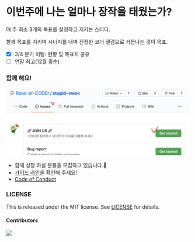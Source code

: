 # 이번주에 나는 얼마나 장작을 태웠는가?

매 주 최소 3개의 목표를 설정하고 지키는 스터디.

함께 목표를 지키며 시너지를 내며 진정한 코더 땔감으로 거듭나는 것이 목표.

- [x] 3/4 분기 미팅: 현황 및 목표치 공유
- [ ] 연말 회고(12월 중순)

### 함께 해요!

![Issue](assets/issue.png)

- 함께 성장 하실 분들을 모집하고 있습니다.👻 
- [가이드 라인](https://github.com/Road-of-CODEr/stupid-week/blob/master/.github/CONTRIBUTING.md)을 확인해 주세요!
- [Code of Conduct](https://github.com/Road-of-CODEr/stupid-week/blob/master/.github/CODE_OF_CONDUCT.md)

### LICENSE

This is released under the MIT license. See [LICENSE](LICENSE) for details.

#### Contributors

<a href="https://github.com/Road-of-CODEr/stupid-week/graphs/contributors">
  <img src="https://contributors-img.web.app/image?repo=Road-of-CODEr/stupid-week" />
</a>

